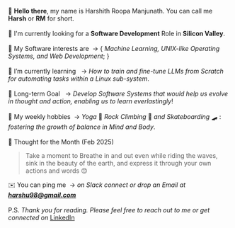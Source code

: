 👋 **Hello there**, my name is Harshith Roopa Manjunath. You can call me **Harsh** or **RM** for short. <br><br>
💼 I'm currently looking for a **Software Development** Role in **Silicon Valley**. <br><br>
🤖 My Software interests are &nbsp;-> { *Machine Learning, UNIX-like Operating Systems, and Web Development*; } <br><br>
🌱 I’m currently learning &nbsp;&nbsp;-> *How to train and fine-tune LLMs from Scratch for automating tasks within a Linux sub-system*. <br><br>
🔭 Long-term Goal &nbsp;&nbsp;-> *Develop Software Systems that would help us evolve in thought and action, enabling us to learn everlastingly*! <br><br>
🌊 My weekly hobbies &nbsp;-> *Yoga* 🧘 *Rock Climbing* 🧗 *and Skateboarding* 🛹 : *fostering the growth of balance in Mind and Body*. <br><br>
💭 Thought for the Month (Feb 2025) <br>
> Take a moment to Breathe in and out even while riding the waves, sink in the beauty of the earth, and express it through your own actions and words 😊

✉️ You can ping me &nbsp;-> *on Slack connect or drop an Email at **harshu98@gmail.com*** <br><br>
P.S. *Thank you for reading. Please feel free to reach out to me or get connected on* [LinkedIn](https://www.linkedin.com/in/harshith-rm-834806201/) <br><br>
